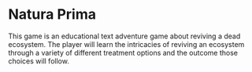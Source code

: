 # Natura Prima
This game is an educational text adventure game about reviving a dead ecosystem. The player will learn the intricacies of reviving an ecosystem through a variety of different treatment options and the outcome those choices will follow.
